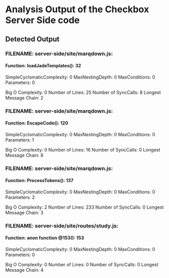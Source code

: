 # Analysis Output of the Checkbox Server Side code

## Detected Output

### FILENAME: server-side/site/marqdown.js: 
#### Function: loadJadeTemplates(): 32
SimpleCyclomaticComplexity: 0	MaxNestingDepth: 0	MaxConditions: 0	Parameters: 0

Big O Complexity: 0	Number of Lines: 25	Number of SyncCalls: 8	Longest Message Chain: 2


### FILENAME: server-side/site/marqdown.js: 
#### Function: EscapeCode(): 120
SimpleCyclomaticComplexity: 0	MaxNestingDepth: 0	MaxConditions: 0	Parameters: 1

Big O Complexity: 0	Number of Lines: 16	Number of SyncCalls: 0	Longest Message Chain: 8


### FILENAME: server-side/site/marqdown.js: 
#### Function: ProcessTokens(): 137
SimpleCyclomaticComplexity: 0	MaxNestingDepth: 0	MaxConditions: 0	Parameters: 2

Big O Complexity: 2	Number of Lines: 233	Number of SyncCalls: 0	Longest Message Chain: 3


### FILENAME: server-side/site/routes/study.js: 
#### Function: anon function @153(): 153

SimpleCyclomaticComplexity: 0	MaxNestingDepth: 0	MaxConditions: 0	Parameters: 0

Big O Complexity: 0	Number of Lines: 0	Number of SyncCalls: 0	Longest Message Chain: 4
